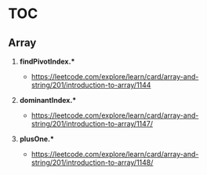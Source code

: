 # TOC

## Array

1. **findPivotIndex.\***

    - <https://leetcode.com/explore/learn/card/array-and-string/201/introduction-to-array/1144>

2. **dominantIndex.\***

    - <https://leetcode.com/explore/learn/card/array-and-string/201/introduction-to-array/1147/>

3. **plusOne.\***

   - <https://leetcode.com/explore/learn/card/array-and-string/201/introduction-to-array/1148/>
